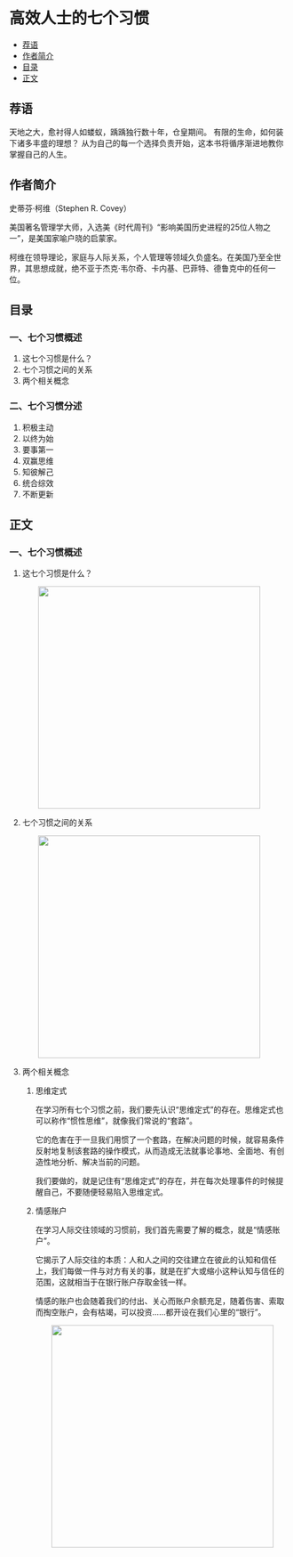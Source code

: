# 高效人士的七个习惯

- [荐语](#荐语)
- [作者简介](#作者简介)
- [目录](#目录)
- [正文](#正文)

## 荐语
天地之大，愈衬得人如蝼蚁，踽踽独行数十年，仓皇期间。
有限的生命，如何装下诸多丰盛的理想？
从为自己的每一个选择负责开始，这本书将循序渐进地教你掌握自己的人生。

## 作者简介
史蒂芬·柯维（Stephen R. Covey）
 
美国著名管理学大师，入选美《时代周刊》“影响美国历史进程的25位人物之一”，是美国家喻户晓的启蒙家。
 
柯维在领导理论，家庭与人际关系，个人管理等领域久负盛名。在美国乃至全世界，其思想成就，绝不亚于杰克·韦尔奇、卡内基、巴菲特、德鲁克中的任何一位。

## 目录
### 一、七个习惯概述
1. 这七个习惯是什么？
2. 七个习惯之间的关系
3. 两个相关概念

### 二、七个习惯分述
1. 积极主动
2. 以终为始
3. 要事第一
4. 双赢思维
5. 知彼解己
6. 统合综效
7. 不断更新


## 正文
### 一、七个习惯概述
1. 这七个习惯是什么？
<div align=center><img src="https://raw.githubusercontent.com/shuainuo/Friends-Book/main/Img/3.jpg" width="400"></div>

2. 七个习惯之间的关系
<div align=center><img src="https://raw.githubusercontent.com/shuainuo/Friends-Book/main/Img/2.jpg" width="400"></div>

3. 两个相关概念
    1. 思维定式

       在学习所有七个习惯之前，我们要先认识“思维定式”的存在。思维定式也可以称作“惯性思维”，就像我们常说的“套路”。
 
       它的危害在于一旦我们用惯了一个套路，在解决问题的时候，就容易条件反射地复制该套路的操作模式，从而造成无法就事论事地、全面地、有创造性地分析、解决当前的问题。
 
       我们要做的，就是记住有“思维定式”的存在，并在每次处理事件的时候提醒自己，不要随便轻易陷入思维定式。

    2. 情感账户

       在学习人际交往领域的习惯前，我们首先需要了解的概念，就是“情感账户”。
 
       它揭示了人际交往的本质：人和人之间的交往建立在彼此的认知和信任上，我们每做一件与对方有关的事，就是在扩大或缩小这种认知与信任的范围，这就相当于在银行账户存取金钱一样。
 
       情感的账户也会随着我们的付出、关心而账户余额充足，随着伤害、索取而掏空账户，会有枯竭，可以投资……都开设在我们心里的“银行”。

       <div align=center><img src="https://raw.githubusercontent.com/shuainuo/Friends-Book/main/Img/1.jpg" width="400"></div>



